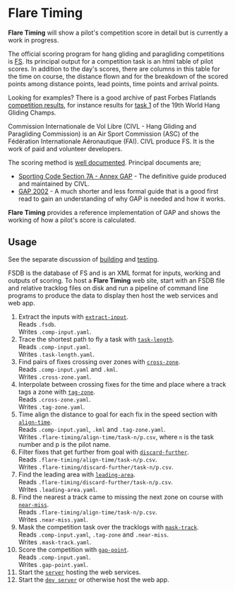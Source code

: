 # Flare Timing

**Flare Timing** will show a pilot's competition score in detail but is currently a work in progress.

The official scoring program for hang gliding and paragliding competitions is [FS](http://fs.fai.org/). Its principal output for a competition task is an html table of pilot scores. In addition to the day's scores, there are columns in this table for the time on course, the distance flown and for the breakdown of the scored points among distance points, lead points, time points and arrival points.

Looking for examples? There is a good archive of past Forbes Flatlands [competition results](http://www.forbesflatlands.com/results/past-results), for instance results for [task 1](https://www.forbesflatlands.com/results-show?id_results=7&db=results2013&class=results_open) of the 19th World Hang Gliding Champs.

Commission Internationale de Vol Libre (CIVL - Hang Gliding and Paragliding Commission) is an Air Sport Commission (ASC) of the Fédération Internationale Aéronautique (FAI). CIVL produce FS. It is the work of paid and volunteer developers.

The scoring method is [well documented](http://fs.fai.org/trac/wiki/ScoringFormulas). Principal documents are;

* [Sporting Code Section 7A - Annex GAP](https://www.fai.org/sites/default/files/documents/sporting_code_s7a-xc-civl_gap_annex_1.pdf) - The definitive guide produced and maintained by CIVL.
* [GAP 2002](http://fs.fai.org/trac/raw-attachment/wiki/ScoringFormulas/GAP02_en.pdf) - A much shorter and less formal guide that is a good first read to gain an understanding of why GAP is needed and how it works.

**Flare Timing** provides a reference implementation of GAP and shows the working of how a pilot's score is calculated.

## Usage

See the separate discussion of [building](BUILDING.md) and [testing](TESTING.md).

FSDB is the database of FS and is an XML format for inputs, working and outputs of scoring. To host a **Flare Timing** web site, start with an FSDB file and relative tracklog files on disk and run a pipeline of command line programs to produce the data to display then host the web services and web app.

1. Extract the inputs with [`extract-input`](flare-timing/prod-apps/extract-input).  
Reads `.fsdb`.  
Writes `.comp-input.yaml`.
2. Trace the shortest path to fly a task with [`task-length`](flare-timing/prod-apps/task-length).  
Reads `.comp-input.yaml`.  
Writes `.task-length.yaml`.
3. Find pairs of fixes crossing over zones with [`cross-zone`](flare-timing/prod-apps/cross-zone).  
Reads `.comp-input.yaml` and `.kml`.  
Writes `.cross-zone.yaml`.
4. Interpolate between crossing fixes for the time and place where a track tags a zone with [`tag-zone`](flare-timing/prod-apps/tag-zone).  
Reads `.cross-zone.yaml`.  
Writes `.tag-zone.yaml`.
5. Time align the distance to goal for each fix in the speed section with [`align-time`](flare-timing/prod-apps/align-time).  
Reads `.comp-input.yaml`, `.kml` and `.tag-zone.yaml`.  
Writes `.flare-timing/align-time/task-n/p.csv`, where `n` is the task number and p is the pilot name.
6. Filter fixes that get further from goal with [`discard-further`](flare-timing/prod-apps/discard-further).  
Reads `.flare-timing/align-time/task-n/p.csv`.  
Writes `.flare-timing/discard-further/task-n/p.csv`.
7. Find the leading area with [`leading-area`](flare-timing/prod-apps/leading-area).  
Reads `.flare-timing/discard-further/task-n/p.csv`.  
Writes `.leading-area.yaml`.
8. Find the nearest a track came to missing the next zone on course with [`near-miss`](flare-timing/prod-apps/near-miss).  
Reads `.flare-timing/align-time/task-n/p.csv`.  
Writes `.near-miss.yaml`.
9. Mask the competition task over the tracklogs with [`mask-track`](flare-timing/prod-apps/mask-track).  
Reads `.comp-input.yaml`, `.tag-zone` and `.near-miss`.  
Writes `.mask-track.yaml`.
10. Score the competition with [`gap-point`](flare-timing/prod-apps/gap-point).  
Reads `.comp-input.yaml`.  
Writes `.gap-point.yaml`.
11. Start the [`server`](flare-timing/prod-apps/app-serve) hosting the web services.
12. Start the [`dev server`](flare-timing/view) or otherwise host the web app.
